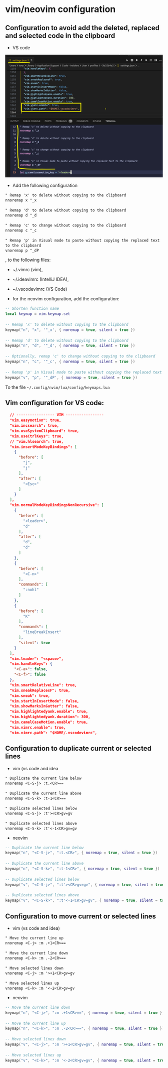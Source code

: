 # vim/neovim configuration

## Configuration to avoid add the deleted, replaced and selected code in the clipboard

- VS code

![vim shortcuts](./assets/vim_keymap.png)

- Add the following configuration

```vim
" Remap 'x' to delete without copying to the clipboard
nnoremap x "_x

" Remap 'd' to delete without copying to the clipboard
nnoremap d "_d

" Remap 'c' to change without copying to the clipboard
nnoremap c "_c

" Remap 'p' in Visual mode to paste without copying the replaced text to the clipboard
vnoremap p "_dP
```

, to the following files:

- ~/.vimrc (vim),
- ~/.ideavimrc (IntelliJ IDEA),
- ~/.vscodevimrc (VS Code)

- for the neovim configuration, add the configuration:

```lua
-- Shorten function name
local keymap = vim.keymap.set

-- Remap 'x' to delete without copying to the clipboard
keymap("n", "x", '"_x', { noremap = true, silent = true })

-- Remap 'd' to delete without copying to the clipboard
keymap("n", "d", '"_d', { noremap = true, silent = true })

-- Optionally, remap 'c' to change without copying to the clipboard
keymap("n", "c", '"_c', { noremap = true, silent = true })

-- Remap 'p' in Visual mode to paste without copying the replaced text to the clipboard
keymap("v", "p", '"_dP', { noremap = true, silent = true })
```

To the file `~/.config/nvim/lua/config/keymaps.lua`

## Vim configuration for VS code:

```json
  // ----------------- VIM -----------------
  "vim.easymotion": true,
  "vim.incsearch": true,
  "vim.useSystemClipboard": true,
  "vim.useCtrlKeys": true,
  // "vim.hlsearch": true,
  "vim.insertModeKeyBindings": [
    {
      "before": [
        "j",
        "j"
      ],
      "after": [
        "<Esc>"
      ]
    }
  ],
  "vim.normalModeKeyBindingsNonRecursive": [
    {
      "before": [
        "<leader>",
        "d"
      ],
      "after": [
        "d",
        "d"
      ]
    },
    {
      "before": [
        "<C-n>"
      ],
      "commands": [
        ":nohl"
      ]
    },
    {
      "before": [
        "K"
      ],
      "commands": [
        "lineBreakInsert"
      ],
      "silent": true
    }
  ],
  "vim.leader": "<space>",
  "vim.handleKeys": {
    "<C-a>": false,
    "<C-f>": false
  },
  "vim.smartRelativeLine": true,
  "vim.sneakReplacesF": true,
  "vim.sneak": true,
  "vim.startInInsertMode": false,
  "vim.showMarksInGutter": false,
  "vim.highlightedyank.enable": true,
  "vim.highlightedyank.duration": 300,
  "vim.camelCaseMotion.enable": true,
  "vim.vimrc.enable": true,
  "vim.vimrc.path": "$HOME/.vscodevimrc",
```

## Configuration to duplicate current or selected lines

- vim (vs code and idea

```vim
" Duplicate the current line below
nnoremap <C-S-j> :t.<CR>==

" Duplicate the current line above
nnoremap <C-S-k> :t-1<CR>==

" Duplicate selected lines below
vnoremap <C-S-j> :t'><CR>gv=gv

" Duplicate selected lines above
vnoremap <C-S-k> :t'<-1<CR>gv=gv
```

- neovim 

```lua
-- Duplicate the current line below
keymap("n", "<C-S-j>", ":t.<CR>", { noremap = true, silent = true })

-- Duplicate the current line above
keymap("n", "<C-S-k>", ":t-1<CR>", { noremap = true, silent = true })

-- Duplicate selected lines below
keymap("v", "<C-S-j>", ":t'><CR>gv=gv", { noremap = true, silent = true })

-- Duplicate selected lines above
keymap("v", "<C-S-k>", ":t'<-1<CR>gv=gv", { noremap = true, silent = true })
```

## Configuration to move current or selected lines

- vim (vs code and idea)

```vim
" Move the current line up
nnoremap <C-j> :m .+1<CR>==

" Move the current line down
nnoremap <C-k> :m .-2<CR>==

" Move selected lines down
vnoremap <C-j> :m '>+1<CR>gv=gv

" Move selected lines up
vnoremap <C-k> :m '<-2<CR>gv=gv
```

- neovim

```lua
-- Move the current line down
keymap("n", "<C-j>", ":m .+1<CR>==", { noremap = true, silent = true })

-- Move the current line up
keymap("n", "<C-k>", ":m .-2<CR>==", { noremap = true, silent = true })

-- Move selected lines down
keymap("v", "<C-j>", ":m '>+1<CR>gv=gv", { noremap = true, silent = true })

-- Move selected lines up
keymap("v", "<C-k>", ":m '<-2<CR>gv=gv", { noremap = true, silent = true })
```

